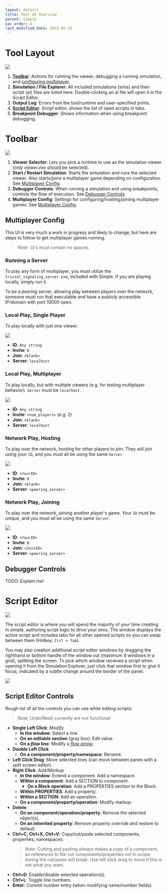 ```yaml
---
layout: default
title: Tool UI Overview
parent: Simple
nav_order: 4
last_modified_date: 2022-05-26
---
```


# Tool Layout

![](/assets/simple/simple_tool_diagram.png)

1. **[Toolbar](#toolbar)**: Actions for running the viewer, debugging a running simulation, and [configuring multiplayer](#multiplayer-config).
2. **Simulation / File Explorer**: All included simulations (sims) and their script (ai) files are listed here. Double-clicking an ai file will open it in the _Script Editor_.
3. **Output Log**: Errors from the tool/runtime and user-specified prints.
4. **[Script Editor](#script-editor)**: Script editor, shows the list of open scripts in tabs.
5. **Breakpoint Debugger**: Shows information when using breakpoint debugging.

# Toolbar

![](/assets/simple/simple_tool_diagram2.png)

1. **Viewer Selector**: Lets you pick a runtime to use as the simulation viewer (only _viewer.exe_ should be selected).
2. **Start / Restart Simulation**: Starts the simulation and runs the selected viewer. Also starts/joins a multiplayer game depending on configuration. See [Multiplayer Config](#multiplayer-config).
3. **Debugger Controls**: When running a simulation and using breakpoints, controls the flow of execution. See [Debugger Controls](#debugger-controls).
4. **Multiplayer Config**: Settings for configuring/hosting/joining multiplayer games. See [Multiplayer Config](#multiplayer-config).

## Multiplayer Config

This UI is very much a work in progress and likely to change, but here are steps to follow to get multiplayer games running.
> _Note_: `ID`'s must contain no spaces.

### Running a Server

To play any form of multiplayer, you must utilize the `trivial_signaling_server.exe`, included with Simple. If you are playing locally, simply run it.

To be a _peering_ server, allowing play between players over the network, someone must run that executable and have a publicly accessible IP/domain with port 10000 open. 

### Local Play, Single Player

To play locally with just one viewer.

![](/assets/simple/simple_tool_multiplayer1.png)
- **ID**: `Any string`
- **Invite**: `0`
- **Join**: `<blank>`
- **Server**: `localhost`

### Local Play, Multiplayer

To play locally, but with multiple viewers (e.g. for testing multiplayer behavior). `Server` must be `localhost`.

![](/assets/simple/simple_tool_multiplayer2.png)

- **ID**: `Any string`
- **Invite**: `<num_players>` (e.g. 2)
- **Join**: `<blank>`
- **Server**: `localhost`

### Network Play, Hosting

To play over the network, hosting for other players to join. They will join using your `ID`, and you must all be using the same `Server`.

![](/assets/simple/simple_tool_multiplayer3.png)

- **ID**: `<YourID>`
- **Invite**: `0`
- **Join**: `<blank>`
- **Server**: `<peering_server>`

### Network Play, Joining

To play over the network, joining another player's game. Your `ID` must be unique, and you must all be using the same `Server`.

![](/assets/simple/simple_tool_multiplayer4.png)

- **ID**: `<YourID>`
- **Invite**: `0`
- **Join**: `<JoinID>`
- **Server**: `<peering_server>`

## Debugger Controls

TODO: Explain me!

# Script Editor

![](/assets/simple/simple_script_ed2.png)

The script editor is where you will spend the majority of your time creating in simple, authoring script logic to drive your sims. The window displays the active script and includes tabs for all other opened scripts so you can swap between them (Hotkey: `Ctrl + Tab`).

You may also creation additional script editor windows by dragging the righthand or bottom handle of the window out (maximum 4 windows in a grid), splitting the screen. To pick which window receives a script when opening it from the Simulation Explorer, just click that window first to give it focus, indicated by a subtle change around the border of the panel.

![](/assets/simple/simple_script_ed.png)

## Script Editor Controls

Rough list of all the controls you can use while editing scripts:
> Note: Undo/Redo currently are not functional.

- **Single Left Click**: _Modify_
    - **In the window**: Select a line.
    - **On an editable section** (gray box): Edit value.
    - **On a _flow_ line**: Modify a [_flow arrow_](/simple/simple_tool.html#flow-out).
- **Double Left Click**
    - **On a component/property/namespace**: Rename.
- **Left Click Drag**: Move selected lines (can move between panes with a split screen editor).
- **Right Click**: _Add/Markup_
    - **In the window**: Extend a component. Add a namespace.
    - **Within a component**: Add a SECTION to component.
        - **On a Block operation**: Add a PROPERTIES section to the Block. 
    - **Within PROPERTIES**: Add a property.
    - **Within a SECTION**: Add an operation.
    - **On a component/property/operation**: Modify markup.
- **Delete**:
    - **On an component/operation/property**: Remove the selected object(s).
    - **On an inherited property**: Remove property override and restore to default.
- **Ctrl+C, Ctrl+X, Ctrl+V**: Copy/cut/paste selected components, properties, namespaces.
    > _Note_: Cutting and pasting _always_ makes a copy of a component, so references to the cut components/properties not in scope during the cut/paste will break. Use left click drag to move if this is not what you want.
- **Ctrl+D**: Enable/disable selected operation(s).
- **Ctrl+L**: Toggle line numbers.
- **Enter**: Commit number entry (when modifying name/number fields).